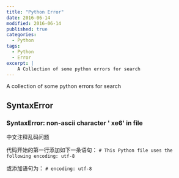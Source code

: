 ```yaml
---
title: "Python Error"
date: 2016-06-14
modified: 2016-06-14
published: true
categories:
  - Python
tags:
  - Python
  - Error
excerpt: |
    A Collection of some python errors for search
---
```


A collection of some python errors for search

## SyntaxError

###  SyntaxError: non-ascii character ' xe6' in file
中文注释乱码问题  

代码开始的第一行添加如下一条语句：
`# This Python file uses the following encoding: utf-8`

或添加语句为：
`# encoding: utf-8`


